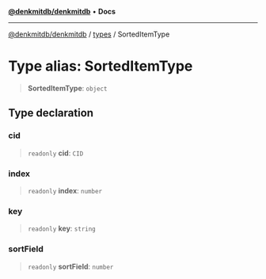 [**@denkmitdb/denkmitdb**](../../README.md) • **Docs**

***

[@denkmitdb/denkmitdb](../../modules.md) / [types](../README.md) / SortedItemType

# Type alias: SortedItemType

> **SortedItemType**: `object`

## Type declaration

### cid

> `readonly` **cid**: `CID`

### index

> `readonly` **index**: `number`

### key

> `readonly` **key**: `string`

### sortField

> `readonly` **sortField**: `number`
